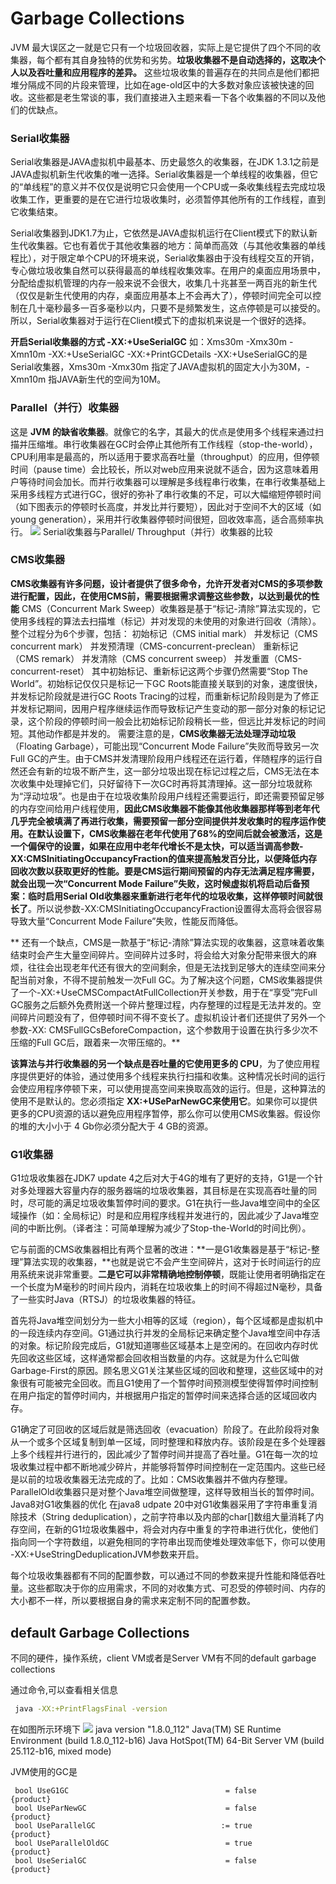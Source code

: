 # Garbage Collections
JVM 最大误区之一就是它只有一个垃圾回收器，实际上是它提供了四个不同的收集器，每个都有其自身独特的优势和劣势。**垃圾收集器不是自动选择的，这取决个人以及吞吐量和应用程序的差异。**
这些垃圾收集的普遍存在的共同点是他们都把堆分隔成不同的片段来管理，比如在age-old区中的大多数对象应该被快速的回收。这些都是老生常谈的事，我们直接进入主题来看一下各个收集器的不同以及他们的优缺点。

### Serial收集器

  Serial收集器是JAVA虚拟机中最基本、历史最悠久的收集器，在JDK 1.3.1之前是JAVA虚拟机新生代收集的唯一选择。Serial收集器是一个单线程的收集器，但它的“单线程”的意义并不仅仅是说明它只会使用一个CPU或一条收集线程去完成垃圾收集工作，更重要的是在它进行垃圾收集时，必须暂停其他所有的工作线程，直到它收集结束。

  Serial收集器到JDK1.7为止，它依然是JAVA虚拟机运行在Client模式下的默认新生代收集器。它也有着优于其他收集器的地方：简单而高效（与其他收集器的单线程比），对于限定单个CPU的环境来说，Serial收集器由于没有线程交互的开销，专心做垃圾收集自然可以获得最高的单线程收集效率。在用户的桌面应用场景中，分配给虚拟机管理的内存一般来说不会很大，收集几十兆甚至一两百兆的新生代（仅仅是新生代使用的内存，桌面应用基本上不会再大了），停顿时间完全可以控制在几十毫秒最多一百多毫秒以内，只要不是频繁发生，这点停顿是可以接受的。所以，Serial收集器对于运行在Client模式下的虚拟机来说是一个很好的选择。

**开启Serial收集器的方式 -XX:+UseSerialGC**
如：Xms30m -Xmx30m -Xmn10m -XX:+UseSerialGC -XX:+PrintGCDetails
-XX:+UseSerialGC的是Serial收集器，Xms30m -Xmx30m 指定了JAVA虚拟机的固定大小为30M，-Xmn10m 指JAVA新生代的空间为10M。

### Parallel（并行）收集器

  这是 **JVM 的缺省收集器**。就像它的名字，其最大的优点是使用多个线程来通过扫描并压缩堆。串行收集器在GC时会停止其他所有工作线程（stop-the-world），CPU利用率是最高的，所以适用于要求高吞吐量（throughput）的应用，但停顿时间（pause time）会比较长，所以对web应用来说就不适合，因为这意味着用户等待时间会加长。而并行收集器可以理解是多线程串行收集，在串行收集基础上采用多线程方式进行GC，很好的弥补了串行收集的不足，可以大幅缩短停顿时间（如下图表示的停顿时长高度，并发比并行要短），因此对于空间不大的区域（如young generation），采用并行收集器停顿时间很短，回收效率高，适合高频率执行。
![](/image/serialvsparallel.png)
Serial收集器与Parallel/ Throughput（并行）收集器的比较

### CMS收集器
**CMS收集器有许多问题，设计者提供了很多命令，允许开发者对CMS的多项参数进行配置，因此，在使用CMS前，需要根据需求调整这些参数，以达到最优的性能**
  CMS（Concurrent Mark Sweep）收集器是基于“标记-清除”算法实现的，它使用多线程的算法去扫描堆（标记）并对发现的未使用的对象进行回收（清除）。整个过程分为6个步骤，包括：
初始标记（CMS initial mark）
并发标记（CMS concurrent mark）
并发预清理（CMS-concurrent-preclean）
重新标记（CMS remark）
并发清除（CMS concurrent sweep）
并发重置（CMS-concurrent-reset）
  其中初始标记、重新标记这两个步骤仍然需要“Stop The World”。初始标记仅仅只是标记一下GC Roots能直接关联到的对象，速度很快，并发标记阶段就是进行GC Roots Tracing的过程，而重新标记阶段则是为了修正并发标记期间，因用户程序继续运作而导致标记产生变动的那一部分对象的标记记录，这个阶段的停顿时间一般会比初始标记阶段稍长一些，但远比并发标记的时间短。其他动作都是并发的。
  需要注意的是，**CMS收集器无法处理浮动垃圾**（Floating Garbage），可能出现“Concurrent Mode Failure”失败而导致另一次Full GC的产生。由于CMS并发清理阶段用户线程还在运行着，伴随程序的运行自然还会有新的垃圾不断产生，这一部分垃圾出现在标记过程之后，CMS无法在本次收集中处理掉它们，只好留待下一次GC时再将其清理掉。这一部分垃圾就称为“浮动垃圾”。也是由于在垃圾收集阶段用户线程还需要运行，即还需要预留足够的内存空间给用户线程使用，**因此CMS收集器不能像其他收集器那样等到老年代几乎完全被填满了再进行收集，需要预留一部分空间提供并发收集时的程序运作使用。在默认设置下，CMS收集器在老年代使用了68%的空间后就会被激活，这是一个偏保守的设置，如果在应用中老年代增长不是太快，可以适当调高参数-XX:CMSInitiatingOccupancyFraction的值来提高触发百分比，以便降低内存回收次数以获取更好的性能。要是CMS运行期间预留的内存无法满足程序需要，就会出现一次“Concurrent Mode Failure”失败，这时候虚拟机将启动后备预案：临时启用Serial Old收集器来重新进行老年代的垃圾收集，这样停顿时间就很长了**。所以说参数-XX:CMSInitiatingOccupancyFraction设置得太高将会很容易导致大量“Concurrent Mode Failure”失败，性能反而降低。

 ** 还有一个缺点，CMS是一款基于“标记-清除”算法实现的收集器，这意味着收集结束时会产生大量空间碎片。空间碎片过多时，将会给大对象分配带来很大的麻烦，往往会出现老年代还有很大的空间剩余，但是无法找到足够大的连续空间来分配当前对象，不得不提前触发一次Full GC。为了解决这个问题，CMS收集器提供了一个-XX:+UseCMSCompactAtFullCollection开关参数，用于在“享受”完Full GC服务之后额外免费附送一个碎片整理过程，内存整理的过程是无法并发的。空间碎片问题没有了，但停顿时间不得不变长了。虚拟机设计者们还提供了另外一个参数-XX: CMSFullGCsBeforeCompaction，这个参数用于设置在执行多少次不压缩的Full GC后，跟着来一次带压缩的。**

  **该算法与并行收集器的另一个缺点是吞吐量的它使用更多的 CPU**，为了使应用程序提供更好的体验，通过使用多个线程来执行扫描和收集。这种情况长时间的运行会使应用程序停顿下来，可以使用提高空间来换取高效的运行。但是，这种算法的使用不是默认的。您必须指定 **XX:+USeParNewGC来使用它**。如果你可以提供更多的CPU资源的话以避免应用程序暂停，那么你可以使用CMS收集器。假设你的堆的大小小于 4 Gb你必须分配大于 4 GB的资源。
  
### G1收集器
  G1垃圾收集器在JDK7 update 4之后对大于4G的堆有了更好的支持，G1是一个针对多处理器大容量内存的服务器端的垃圾收集器，其目标是在实现高吞吐量的同时，尽可能的满足垃圾收集暂停时间的要求。G1在执行一些Java堆空间中的全区域操作（如：全局标记）时是和应用程序线程并发进行的，因此减少了Java堆空间的中断比例。（译者注：可简单理解为减少了Stop-the-World的时间比例）。

  它与前面的CMS收集器相比有两个显著的改进：**一是G1收集器是基于“标记-整理”算法实现的收集器，**也就是说它不会产生空间碎片，这对于长时间运行的应用系统来说非常重要。**二是它可以非常精确地控制停顿**，既能让使用者明确指定在一个长度为M毫秒的时间片段内，消耗在垃圾收集上的时间不得超过N毫秒，具备了一些实时Java（RTSJ）的垃圾收集器的特征。

  首先将Java堆空间划分为一些大小相等的区域（region），每个区域都是虚拟机中的一段连续内存空间。G1通过执行并发的全局标记来确定整个Java堆空间中存活的对象。标记阶段完成后，G1就知道哪些区域基本上是空闲的。在回收内存时优先回收这些区域，这样通常都会回收相当数量的内存。这就是为什么它叫做Garbage-First的原因。顾名思义G1关注某些区域的回收和整理，这些区域中的对象很有可能被完全回收。而且G1使用了一个暂停时间预测模型使得暂停时间控制在用户指定的暂停时间内，并根据用户指定的暂停时间来选择合适的区域回收内存。


  G1确定了可回收的区域后就是筛选回收（evacuation）阶段了。在此阶段将对象从一个或多个区域复制到单一区域，同时整理和释放内存。该阶段是在多个处理器上多个线程并行进行的，因此减少了暂停时间并提高了吞吐量。G1在每一次的垃圾收集过程中都不断地减少碎片，并能够将暂停时间控制在一定范围内。这些已经是以前的垃圾收集器无法完成的了。比如：CMS收集器并不做内存整理。ParallelOld收集器只是对整个Java堆空间做整理，这样导致相当长的暂停时间。
Java8对G1收集器的优化
  在java8 udpate 20中对G1收集器采用了字符串重复消除技术（String deduplication），之前字符串以及内部的char[]数组大量消耗了内存空间，在新的G1垃圾收集器中，将会对内存中重复的字符串进行优化，使他们指向同一个字符数组，以避免相同的字符串出现而使堆处理效率低下，你可以使用 -XX:+UseStringDeduplicationJVM参数来开启。
  


每个垃圾收集器都有不同的配置参数，可以通过不同的参数来提升性能和降低吞吐量。这些都取决于你的应用需求，不同的对收集方式、可忍受的停顿时间、内存的大小都不一样，所以要根据自身的需求来定制不同的配置参数。



## default Garbage Collections
不同的硬件，操作系统，client VM或者是Server VM有不同的default garbage collections


通过命令,可以查看相关信息
```bash
 java -XX:+PrintFlagsFinal -version
```
在如图所示环境下
![](/image/mac.jpg)
java version "1.8.0_112"
Java(TM) SE Runtime Environment (build 1.8.0_112-b16)
Java HotSpot(TM) 64-Bit Server VM (build 25.112-b16, mixed mode)

JVM使用的GC是

     bool UseG1GC                                   = false                               {product}
     bool UseParNewGC                               = false                               {product}
     bool UseParallelGC                            := true                                {product}
     bool UseParallelOldGC                          = true                                {product}
     bool UseSerialGC                               = false                               {product}

